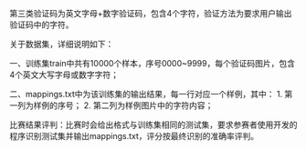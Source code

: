 第三类验证码为英文字母+数字验证码，包含4个字符，验证方法为要求用户输出验证码中的字符。

关于数据集，详细说明如下：

一、训练集train中共有10000个样本，序号0000~9999，每个验证码图片，包含4个英文大写字母或数字字符；

二、mappings.txt中为该训练集的输出结果，每一行对应一个样例，其中：
    1. 第一列为样例的序号；
    2. 第二列为样例图片中的字符内容；

比赛结果评判：比赛时会给出格式与训练集相同的测试集，要求参赛者使用开发的程序识别测试集并输出mappings.txt，评分按最终识别的准确率评判。